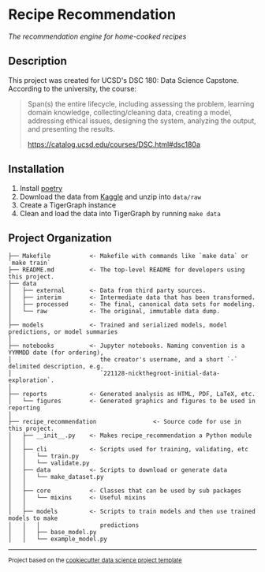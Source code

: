 # Recipe Recommendation

_The recommendation engine for home-cooked recipes_

## Description

This project was created for UCSD's DSC 180: Data Science Capstone. According to the university, the course:

> Span(s) the entire lifecycle, including assessing the problem, learning domain knowledge, collecting/cleaning data, creating a model, addressing ethical issues, designing the system, analyzing the output, and presenting the results.
>
> https://catalog.ucsd.edu/courses/DSC.html#dsc180a

## Installation

1. Install [poetry](https://python-poetry.org/docs/#installation)
2. Download the data from [Kaggle](https://www.kaggle.com/shuyangli94/food-com-recipes-and-user-interactions) and unzip into `data/raw`
3. Create a TigerGraph instance
4. Clean and load the data into TigerGraph by running `make data`

## Project Organization

    ├── Makefile           <- Makefile with commands like `make data` or `make train`
    ├── README.md          <- The top-level README for developers using this project.
    ├── data
    │   ├── external       <- Data from third party sources.
    │   ├── interim        <- Intermediate data that has been transformed.
    │   ├── processed      <- The final, canonical data sets for modeling.
    │   └── raw            <- The original, immutable data dump.
    │
    ├── models             <- Trained and serialized models, model predictions, or model summaries
    │
    ├── notebooks          <- Jupyter notebooks. Naming convention is a YYMMDD date (for ordering),
    │                         the creator's username, and a short `-` delimited description, e.g.
    │                         `221128-nickthegroot-initial-data-exploration`.
    │
    ├── reports            <- Generated analysis as HTML, PDF, LaTeX, etc.
    │   └── figures        <- Generated graphics and figures to be used in reporting
    │
    ├── recipe_recommendation                <- Source code for use in this project.
    │   ├── __init__.py    <- Makes recipe_recommendation a Python module
    │   │
    │   ├── cli            <- Scripts used for training, validating, etc
    │   │   └── train.py
    │   │   └── validate.py
    │   ├── data           <- Scripts to download or generate data
    │   │   └── make_dataset.py
    │   │
    │   ├── core           <- Classes that can be used by sub packages
    │   │   └── mixins     <- Useful mixins
    │   │
    │   ├── models         <- Scripts to train models and then use trained models to make
    │   │   │                 predictions
    │   │   ├── base_model.py
    │   │   └── example_model.py

---

<small>
Project based on the <a href="https://drivendata.github.io/cookiecutter-data-science/">cookiecutter data science project template</a></small>
